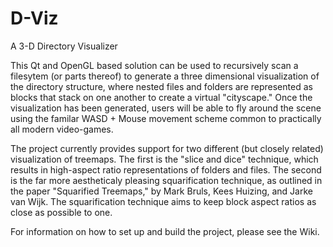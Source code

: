 # D-Viz
A 3-D Directory Visualizer

This Qt and OpenGL based solution can be used to recursively scan a filesytem (or parts thereof) to generate a three dimensional visualization of the directory structure, where nested files and folders are represented as blocks that stack on one another to create a virtual "cityscape." Once the visualization has been generated, users will be able to fly around the scene using the familar WASD + Mouse movement scheme common to practically all modern video-games.

The project currently provides support for two different (but closely related) visualization of treemaps. The first is the "slice and dice" technique, which results in high-aspect ratio representations of folders and files. The second is the far more aestheticaly pleasing squarification technique, as outlined in the paper "Squarified Treemaps," by Mark Bruls, Kees Huizing, and Jarke van Wijk. The squarification technique aims to keep block aspect ratios as close as possible to one.

For information on how to set up and build the project, please see the Wiki.
